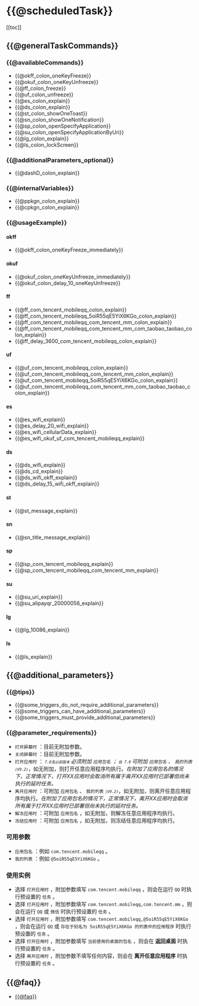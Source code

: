 # {{@scheduledTask}}
[[toc]]

## {{@generalTaskCommands}}

### {{@availableCommands}}

* {{@okff_colon_oneKeyFreeze}}
* {{@okuf_colon_oneKeyUnfreeze}}
* {{@ff_colon_freeze}}
* {{@uf_colon_unfreeze}}
* {{@es_colon_explain}}
* {{@ds_colon_explain}}
* {{@st_colon_showOneToast}}
* {{@sn_colon_showOneNotification}}
* {{@sp_colon_openSpecifyApplication}}
* {{@su_colon_openSpecifyApplicationByUri}}
* {{@lg_colon_explain}}
* {{@ls_colon_lockScreen}}

### {{@additionalParameters_optional}}

* {{@dashD_colon_explain}}

### {{@internalVariables}}

* {{@ppkgn_colon_explain}}
* {{@cpkgn_colon_explain}}

### {{@usageExample}}

#### okff

* {{@okff_colon_oneKeyFreeze_immediately}}

#### okuf

* {{@okuf_colon_oneKeyUnfreeze_immediately}}
* {{@okuf_colon_delay_10_oneKeyUnfreeze}}

#### ff

* {{@ff_com_tencent_mobileqq_colon_explain}}
* {{@ff_com_tencent_mobileqq_5oiR55qE5YiX6KGo_colon_explain}}
* {{@ff_com_tencent_mobileqq_com_tencent_mm_colon_explain}}
* {{@ff_com_tencent_mobileqq_com_tencent_mm_com_taobao_taobao_colon_explain}}
* {{@ff_delay_3600_com_tencent_mobileqq_colon_explain}}

#### uf

* {{@uf_com_tencent_mobileqq_colon_explain}}
* {{@uf_com_tencent_mobileqq_com_tencent_mm_colon_explain}}
* {{@uf_com_tencent_mobileqq_5oiR55qE5YiX6KGo_colon_explain}}
* {{@uf_com_tencent_mobileqq_com_tencent_mm_com_taobao_taobao_colon_explain}}

#### es

* {{@es_wifi_explain}}
* {{@es_delay_20_wifi_explain}}
* {{@es_wifi_cellularData_explain}}
* {{@es_wifi_okuf_uf_com_tencent_mobileqq_explain}}

#### ds

* {{@ds_wifi_explain}}
* {{@ds_cd_explain}}
* {{@ds_wifi_okff_explain}}
* {{@ds_delay_15_wifi_okff_explain}}

#### st

* {{@st_message_explain}}

#### sn

* {{@sn_title_message_explain}}

#### sp

* {{@sp_com_tencent_mobileqq_explain}}
* {{@sp_com_tencent_mobileqq_com_tencent_mm_explain}}

#### su

* {{@su_uri_explain}}
* {{@su_alipayqr_20000056_explain}}

#### lg

* {{@lg_10086_explain}}

#### ls

* {{@ls_explain}}

## {{@additional_parameters}}

### {{@tips}}

* {{@some_triggers_do_not_require_additional_parameters}}
* {{@some_triggers_can_have_additional_parameters}}
* {{@some_triggers_must_provide_additional_parameters}}

### {{@parameter_requirements}}

* `打开屏幕时` ：目前无附加参数。
* `关闭屏幕时` ：目前无附加参数。
* `打开应用时` ：*<small> `7.0及以前版本` </small>*必须附加 `应用包名` ；*<small> `自 7.0` </small>*可附加 `应用包名` 、 `我的列表`*<small>`(V9.2)`</small>*，如无附加，则打开任意应用程序均执行。*在附加了应用包名的情况下，正常情况下，打开XX应用时会取消所有属于离开XX应用时已部署但尚未执行的延时任务。*
* `离开应用时` ：可附加 `应用包名` 、 `我的列表` <small>*`(V9.2)`*</small>，如无附加，则离开任意应用程序均执行。*在附加了应用包名的情况下，正常情况下，离开XX应用时会取消所有属于打开XX应用时已部署但尚未执行的延时任务。*
* `解冻应用时` ：可附加 `应用包名` ，如无附加，则解冻任意应用程序均执行。
* `冻结应用时` ：可附加 `应用包名` ，如无附加，则冻结任意应用程序均执行。

### 可用参数

* `应用包名` ：例如 `com.tencent.mobileqq` 。
* `我的列表` ：例如 `@5oiR55qE5YiX6KGo` 。

### 使用实例

* 选择 `打开应用时` ，附加参数填写 `com.tencent.mobileqq` ，则会在运行 `QQ` 时执行预设置的 `任务` 。
* 选择 `打开应用时` ，附加参数填写 `com.tencent.mobileqq,com.tencent.mm` ，则会在运行 `QQ` 或 `微信` 时执行预设置的 `任务` 。
* 选择 `打开应用时` ，附加参数填写 `com.tencent.mobileqq,@5oiR55qE5YiX6KGo` ，则会在运行 `QQ` 或 `存在于别名为 5oiR55qE5YiX6KGo 的列表中的应用程序` 时执行预设置的 `任务` 。
* 选择 `打开应用时` ，附加参数填写 `当前使用的桌面的包名` ，则会在 **返回桌面** 时执行预设置的 `任务` 。
* 选择 `离开应用时` ，附加参数不填写任何内容，则会在 **离开任意应用程序** 时执行预设置的 `任务` 。

## {{@faq}}
* [{{@faq}}](../faq/)

